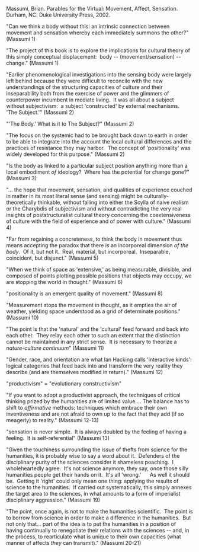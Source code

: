 Massumi, Brian. Parables for the Virtual: Movement, Affect, Sensation. Durham, NC: Duke University Press, 2002.


"Can we think a body without this: an intrinsic connection between movement and sensation whereby each immediately summons the other?" (Massumi 1)

"The project of this book is to explore the implications for cultural theory of this simply conceptual displacement:  body -- (movement/sensation) -- change." (Massumi 1)

"Earlier phenomenological investigations into the sensing body were largely left behind because they were difficult to reconcile with the new understandings of the structuring capacities of culture and their inseparability both from the exercise of power and the glimmers of counterpower incumbent in mediate living.  It was all about a subject without subjectivism:  a subject 'constructed' by external mechanisms.  'The Subject.'" (Massumi 2)

"'The Body.' What is it to The Subject?" (Massumi 2)

"The focus on the systemic had to be brought back down to earth in order to be able to integrate into the account the local cultural differences and the practices of resistance they may harbor.  The concept of 'positionality' was widely developed for this purpose." (Massumi 2)

"Is the body as linked to a particular subject position anything more than a local embodiment *of* ideology?  Where has the potential for change gone?" (Massumi 3)

"... the hope that movement, sensation, and qualities of experience couched in matter in its most literal sense (and sensing) might be culturally-theoretically thinkable, without falling into either the Scylla of naive realism or the Charybdis of subjectivism and without contradicting the very real insights of poststructuralist cultural theory concerning the coextensiveness of culture with the field of experience and of power with culture." (Massumi 4)

"Far from regaining a concreteness, to think the body in movement thus means accepting the paradox that there is an incorporeal dimension *of the body*.  Of it, but not it.  Real, material, but incorporeal.  Inseparable, coincident, but disjunct." (Massumi 5)

"When we think of space as 'extensive,' as being measurable, divisible, and composed of points plotting possible positions that objects may occupy, we are stopping the world in thought." (Massumi 6)

"positionality is an emergent quality of movement." (Massumi 8)

"Measurement stops the movement in thought, as it empties the air of weather, yielding space understood as a grid of determinate positions." (Massumi 10)

"The point is that the 'natural' and the 'cultural' feed forward and back into each other.  They relay each other to such an extent that the distinction cannot be maintained in any strict sense.  It is necessary to theorize a *nature-culture continuum*" (Massumi 11)

"Gender, race, and orientation are what Ian Hacking calls 'interactive kinds': logical categories that feed back into and transform the very reality they describe (and are themselves modified in return)." (Massumi 12)

"productivism" = "evolutionary constructivism"

"If you want to adopt a productivist approach, the techniques of critical thinking prized by the humanities are of limited value.... The balance has to shift to *affirmative* methods: techniques which embrace their own inventiveness and are not afraid to own up to the fact that they add (if so meagerly) to reality." (Massumi 12-13)

"sensation is never simple.  It is always doubled by the feeling of having a feeling.  It is self-referential" (Massumi 13)

"Given the touchiness surrounding the issue of thefts from science for the humanities, it is probably wise to say a word about it.  Defenders of the disciplinary purity of the sciences consider it shameless poaching.  I wholeheartedly agree.  It's not science anymore, they say, once those silly humanities people get their hands on it.  It's all 'wrong.'
     As well it should be.  Getting it 'right' could only mean one thing: applying the results of science to the humanities.  If carried out systematically, this simply annexes the target area to the sciences, in what amounts to a form of imperialist disciplinary aggression." (Massumi 19)

"The point, once again, is not to make the humanities scientific.  The point is to borrow from science in order to make a difference in the humanities.  But not only that... part of the idea is to put the humanities in a position of having continually to renegotiate their relations with the sciences -- and, in the process, to rearticulate what is unique to their own capacities (what manner of affects *they* can transmit)." (Massumi 20-21)
